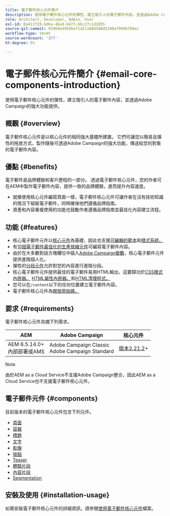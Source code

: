 ```yaml
---
title: 電子郵件核心元件簡介
description: 使用電子郵件核心元件的彈性，建立吸引人的電子郵件內容，並透過Adobe Campaign的強大功能提供。
role: Architect, Developer, Admin, User
exl-id: 0a411f28-bd6a-4bad-b473-6bc27c1d1055
source-git-commit: 91969e4956bef1a511b8d588d5290a7999bf86ec
workflow-type: tm+mt
source-wordcount: '377'
ht-degree: 5%

---
```



# 電子郵件核心元件簡介 {#email-core-components-introduction}

使用電子郵件核心元件的彈性，建立吸引人的電子郵件內容，並透過Adobe Campaign的強大功能提供。

## 概觀 {#overview}

電子郵件核心元件是以核心元件的相同強大基礎所建置。 它們可讓您以簡易且彈性的拖放方式，製作隨後可透過Adobe Campaign的強大功能，傳送給您的對象的電子郵件內容。

## 優點 {#benefits}

電子郵件是品牌體驗和客戶歷程的一部分。 透過電子郵件核心元件，您的作者可在AEM中製作電子郵件內容，提供一致的品牌體驗，進而提升內容速度。

* 就像使用核心元件編寫頁面一樣，電子郵件核心元件可讓作者在沒有技術知識的情況下組裝電子郵件，同時確保他們遵循品牌指南。
* 資產和內容重複使用的功能也鼓勵作者遵循品牌指南並最佳化內容建立流程。

## 功能 {#features}

* 核心電子郵件元件以[核心元件](/help/introduction.md)為基礎，因此也支援[可編輯的範本](https://experienceleague.adobe.com/docs/experience-manager-cloud-service/sites/authoring/features/templates.html)和[樣式系統。](https://experienceleague.adobe.com/docs/experience-manager-cloud-service/content/sites/authoring/features/style-system.html)
* 有[10個電子郵件最佳化的生產就緒元件](#components)可編寫電子郵件內容。
* 由於在大多數對話方塊欄位中插入[Adobe Campaign變數](campaign-variables.md)，核心電子郵件元件提供進階個人化。
* 彈性的[分段元件](/help/email/components/segmentation.md)允許對您的內容進行進階分段。
* 核心電子郵件元件提供最佳的電子郵件易用HTML輸出，這要歸功於[CSS樣式內嵌器、](https://github.com/adobe/aem-core-email-components/wiki/CSS-Styles-Inliner:-Technical-documentation) [HTML屬性內嵌器、](https://github.com/adobe/aem-core-email-components/wiki/HTML-Inliner)和[HTML清理程式。](https://github.com/adobe/aem-core-email-components/wiki/HTML-Sanitizing)
* 您可以在`/content`以下的任何位置建立電子郵件內容。
* 電子郵件核心元件為[開放原始碼。](https://github.com/adobe/aem-core-email-components)

## 要求 {#requirements}

電子郵件核心元件具備下列需求。

| AEM | Adobe Campaign | 核心元件 |
|---|---|---|
| AEM 6.5.14.0+<br>內部部署或AMS | Adobe Campaign Classic<br>Adobe Campaign Standard | [版本2.21.2](/help/versions.md)+ |

>[!NOTE]
>
>由於AEM as a Cloud Service不支援Adobe Campaign整合，因此AEM as a Cloud Service也不支援電子郵件核心元件。

## 電子郵件元件 {#components}

目前版本的電子郵件核心元件包含下列元件。

* [頁面](components/page.md)
* [容器](components/container.md)
* [標題](components/title.md)
* [文字](components/text.md)
* [影像](components/image.md)
* [按鈕](components/button.md)
* [Teaser](components/teaser.md)
* [體驗片段](components/experience-fragment.md)
* [內容片段](components/content-fragment.md)
* [Segmentation](components/segmentation.md)

## 安裝及使用 {#installation-usage}

如需安裝電子郵件核心元件的詳細資訊，請參閱[使用電子郵件核心元件](using.md)檔案。

